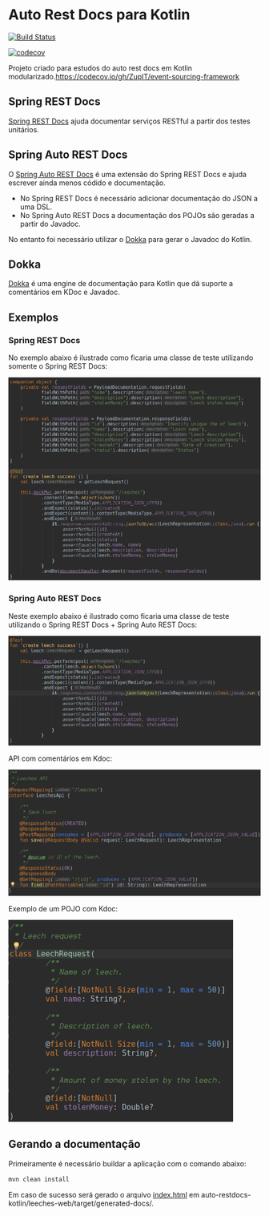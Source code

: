 # Auto Rest Docs para Kotlin

[![Build Status](https://travis-ci.org/danilopaiva/auto-restdocs-kotlin.svg?branch=master)](https://travis-ci.org/danilopaiva/auto-restdocs-kotlin)

[![codecov](https://codecov.io/gh/danilopaiva/auto-restdocs-kotlin/branch/master/graph/badge.svg)](https://codecov.io/gh/danilopaiva/auto-restdocs-kotlin)

Projeto criado para estudos do auto rest docs em Kotlin modularizado.https://codecov.io/gh/ZupIT/event-sourcing-framework

## Spring REST Docs

[Spring REST Docs](https://docs.spring.io/spring-restdocs/docs/current/reference/html5/) ajuda documentar serviços RESTful a partir dos testes unitários.

## Spring Auto REST Docs

O [Spring Auto REST Docs](https://htmlpreview.github.io/?https://github.com/ScaCap/spring-auto-restdocs/blob/v2.0.1/docs/index.html) é uma extensão do Spring REST Docs e ajuda escrever ainda menos códido e documentação.

* No Spring REST Docs é necessário adicionar documentação do JSON a uma DSL.
* No Spring Auto REST Docs a documentação dos POJOs são geradas a partir do Javadoc.

No entanto foi necessário utilizar o [Dokka](https://kotlinlang.org/docs/reference/kotlin-doc.html) para gerar o Javadoc do Kotlin.

## Dokka

[Dokka](https://kotlinlang.org/docs/reference/kotlin-doc.html) é uma engine de documentação para Kotlin que dá suporte a comentários em KDoc e Javadoc.

## Exemplos

### Spring REST Docs

No exemplo abaixo é ilustrado como ficaria uma classe de teste utilizando somente o Spring REST Docs:

![alt text](images/restdocs.png "Spring REST Docs")

### Spring Auto REST Docs
 
Neste exemplo abaixo é ilustrado como ficaria uma classe de teste utilizando o Spring REST Docs + Spring Auto REST Docs:

![alt text](images/autorestdocs.png "Spring Auto REST Docs")

API com comentários em Kdoc:

![alt text](images/api.png "API documentado com Kdoc e Javadoc")

Exemplo de um POJO com Kdoc:

![alt text](images/pojo.png "POJO documentado com Kdoc/Javadoc")

## Gerando a documentação

Primeiramente é necessário buildar a aplicação com o comando abaixo:

```bash
mvn clean install
```

Em caso de sucesso será gerado o arquivo [index.html](auto-restdocs-kotlin/leeches-web/target/generated-docs/index.html) em auto-restdocs-kotlin/leeches-web/target/generated-docs/.
